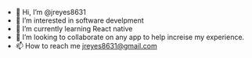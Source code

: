- 👋 Hi, I’m @jreyes8631
- 👀 I’m interested in software develpment
- 🌱 I’m currently learning React native
- 💞️ I’m looking to collaborate on any app to help increise my experience.
- 📫 How to reach me jreyes8631@gmail.com

<!---
jreyes8631/jreyes8631 is a ✨ special ✨ repository because its `README.md` (this file) appears on your GitHub profile.
You can click the Preview link to take a look at your changes.
--->
